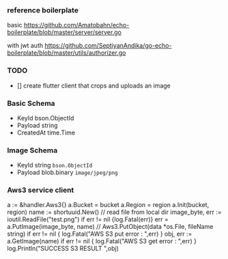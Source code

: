 
### reference boilerplate
basic
https://github.com/Amatobahn/echo-boilerplate/blob/master/server/server.go

with jwt auth
https://github.com/SeptiyanAndika/go-echo-boilerplate/blob/master/utils/authorizer.go

### TODO
- [] create flutter client that crops and uploads an image 

### Basic Schema

- KeyId bson.ObjectId
- Payload string
- CreatedAt time.Time 

### Image Schema

- KeyId string `bson.ObjectId`
- Payload blob.binary `image/jpeg/png`


### Aws3 service client
  a := &handler.Aws3{}
  a.Bucket = bucket
  a.Region = region
  a.Init(bucket, region)
  name := shortuuid.New()
  // read file from local dir
  image_byte, err := ioutil.ReadFile("test.png")
  if err != nil {log.Fatal(err)}
  err = a.PutImage(image_byte, name) // Aws3.PutObject(data *os.File, fileName string)
  if err != nil {
    log.Fatal("AWS S3 put error : ",err)
  }
  obj, err := a.GetImage(name)
  if err != nil {
    log.Fatal("AWS S3 get error : ",err)
  }
  log.Println("SUCCESS S3 RESULT ",obj)